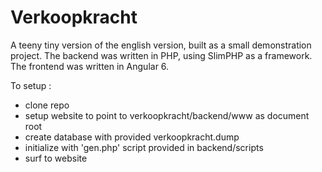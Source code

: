 # Verkoopkracht

A teeny tiny version of the english version, built as a small demonstration project.
The backend was written in PHP, using SlimPHP as a framework.
The frontend was written in Angular 6.

To setup :
- clone repo
- setup website to point to verkoopkracht/backend/www as document root
- create database with provided verkoopkracht.dump
- initialize with 'gen.php' script provided in backend/scripts
- surf to website
